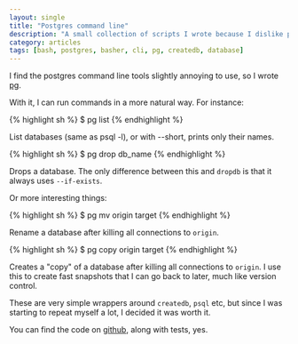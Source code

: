 ```yaml
---
layout: single
title: "Postgres command line"
description: "A small collection of scripts I wrote because I dislike postgres CLI."
category: articles
tags: [bash, postgres, basher, cli, pg, createdb, database]
---
```


I find the postgres command line tools slightly annoying to use, so I wrote [pg](https://github.com/juanibiapina/pg).

With it, I can run commands in a more natural way. For instance:

{% highlight sh %}
$ pg list
{% endhighlight %}

List databases (same as psql -l), or with --short, prints only their names.

{% highlight sh %}
$ pg drop db_name
{% endhighlight %}

Drops a database. The only difference between this and `dropdb` is that it always uses `--if-exists`.

Or more interesting things:

{% highlight sh %}
$ pg mv origin target
{% endhighlight %}

Rename a database after killing all connections to `origin`.

{% highlight sh %}
$ pg copy origin target
{% endhighlight %}

Creates a "copy" of a database after killing all connections to `origin`. I use this to create fast snapshots that I can go back to later, much like version control.

These are very simple wrappers around `createdb`, `psql` etc, but since I was starting to repeat myself a lot, I decided it was worth it.

You can find the code on [github](https://github.com/juanibiapina/pg), along with tests, yes.
